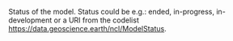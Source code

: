 Status of the model. Status could be e.g.: ended, in-progress, in-development or a URI from the codelist https://data.geoscience.earth/ncl/ModelStatus.
